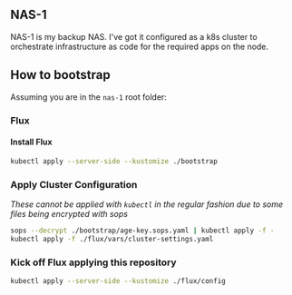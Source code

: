 ## NAS-1

NAS-1 is my backup NAS. I've got it configured as a k8s cluster to orchestrate infrastructure as code for the required apps on the node.

## How to bootstrap

Assuming you are in the `nas-1` root folder:

### Flux

#### Install Flux

```sh
kubectl apply --server-side --kustomize ./bootstrap
```

### Apply Cluster Configuration

_These cannot be applied with `kubectl` in the regular fashion due to some files being encrypted with sops_

```sh
sops --decrypt ./bootstrap/age-key.sops.yaml | kubectl apply -f -
kubectl apply -f ./flux/vars/cluster-settings.yaml
```

### Kick off Flux applying this repository

```sh
kubectl apply --server-side --kustomize ./flux/config
```